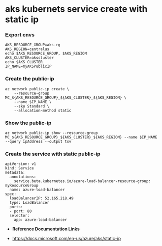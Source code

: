 # aks kubernets service create with static ip

### Export envs

```
AKS_RESOURCE_GROUP=aks-rg
AKS_REGION=centralus
echo $AKS_RESOURCE_GROUP, $AKS_REGION
AKS_CLUSTER=akscluster
echo $AKS_CLUSTER
IP_NAME=myAKSPublicIP
```

### Create the public-ip

```
az network public-ip create \
    --resource-group MC_${AKS_RESOURCE_GROUP}_${AKS_CLUSTER}_${AKS_REGION} \
    --name $IP_NAME \
    --sku Standard \
    --allocation-method static
```

### Show the public-ip

```
az network public-ip show --resource-group MC_${AKS_RESOURCE_GROUP}_${AKS_CLUSTER}_${AKS_REGION} --name $IP_NAME --query ipAddress --output tsv
```


### Create the service with static public-ip	

```	
apiVersion: v1
kind: Service
metadata:
  annotations:
    service.beta.kubernetes.io/azure-load-balancer-resource-group: myResourceGroup
  name: azure-load-balancer
spec:
  loadBalancerIP: 52.165.218.49
  type: LoadBalancer
  ports:
  - port: 80
  selector:
    app: azure-load-balancer
```

- **Reference Documentation Links**

- https://docs.microsoft.com/en-us/azure/aks/static-ip
